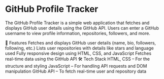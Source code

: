 # GitHub Profile Tracker
The GitHub Profile Tracker is a simple web application that fetches and displays GitHub user details using the GitHub API. Users can enter a GitHub username to view profile information, repositories, followers, and more.

🚀 Features
Fetches and displays GitHub user details (name, bio, followers, following, etc.)
Lists user repositories with details like stars and language used
Fully responsive design using HTML, CSS, and JavaScript
Fetches real-time data using the GitHub API
🛠 Tech Stack
HTML, CSS – For the structure and styling
JavaScript – For handling API requests and DOM manipulation
GitHub API – To fetch real-time user and repository data
